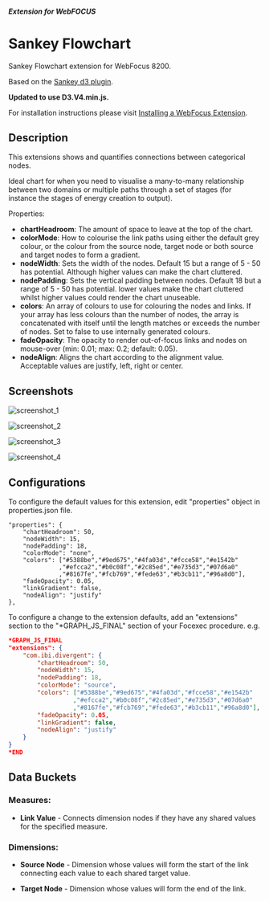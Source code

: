 ##### Extension for WebFOCUS 

# Sankey Flowchart
Sankey Flowchart extension for WebFocus 8200.

Based on the [Sankey d3 plugin]( https://github.com/d3/d3-sankey ).

**Updated to use D3.V4.min.js.**

For installation instructions please visit [Installing a WebFocus Extension]( https://github.com/ibi/wf-extensions-chart/wiki/Installing-a-WebFocus-Extension ).

## Description

This extensions shows and quantifies connections between categorical nodes.

Ideal chart for when you need to visualise a many-to-many relationship between two domains or multiple paths through a set of stages (for instance the stages of energy creation to output).

Properties:
* **chartHeadroom**: The amount of space to leave at the top of the chart.
* **colorMode**: How to colourise the link paths using either the default grey colour, or the colour from the source node, target node or both source and target nodes to form a gradient.
* **nodeWidth**: Sets the width of the nodes. Default 15 but a range of 5 - 50 has potential. Although higher values can make the chart cluttered.
* **nodePadding**: Sets the vertical padding between nodes. Default 18 but a range of 5 - 50 has potential. lower values make the chart cluttered whilst higher values could render the chart unuseable.
* **colors**: An array of colours to use for colouring the nodes and links. If your array has less colours than the number of nodes, the array is concatenated with itself until the length matches or exceeds the number of nodes. Set to false to use internally generated colours.
* **fadeOpacity**: The opacity to render out-of-focus links and nodes on mouse-over (min: 0.01; max: 0.2; default: 0.05).
* **nodeAlign**: Aligns the chart according to the alignment value. Acceptable values are justify, left, right or center.

## Screenshots

![screenshot_1](https://github.com/ibi/wf-extensions-chart/blob/master/com.ibi.sankey/screenshots/sankey1.png)

![screenshot_2](https://github.com/ibi/wf-extensions-chart/blob/master/com.ibi.sankey/screenshots/sankey2.png)

![screenshot_3](https://github.com/ibi/wf-extensions-chart/blob/master/com.ibi.sankey/screenshots/sankey3.png)

![screenshot_4](https://github.com/ibi/wf-extensions-chart/blob/master/com.ibi.sankey/screenshots/sankey4.png)

## Configurations
To configure the default values for this extension, edit "properties" object in properties.json file.
    
    "properties": {
        "chartHeadroom": 50,
        "nodeWidth": 15,
        "nodePadding": 18,
        "colorMode": "none",
        "colors": ["#5388be","#9ed675","#4fa03d","#fcce58","#e1542b"
                  ,"#efcca2","#b0c08f","#2c85ed","#e735d3","#07d6a0"
                  ,"#8167fe","#fcb769","#fede63","#b3cb11","#96a8d0"],
        "fadeOpacity": 0.05,
        "linkGradient": false,
        "nodeAlign": "justify"
    },
    
To configure a change to the extension defaults, add an "extensions" section to the "*GRAPH_JS_FINAL" section of your Focexec procedure. e.g.

```json
*GRAPH_JS_FINAL
"extensions": {
    "com.ibi.divergent": {
        "chartHeadroom": 50,
        "nodeWidth": 15,
        "nodePadding": 18,
        "colorMode": "source",
        "colors": ["#5388be","#9ed675","#4fa03d","#fcce58","#e1542b"
                  ,"#efcca2","#b0c08f","#2c85ed","#e735d3","#07d6a0"
                  ,"#8167fe","#fcb769","#fede63","#b3cb11","#96a8d0"],
        "fadeOpacity": 0.05,
        "linkGradient": false,
        "nodeAlign": "justify"
    }
}
*END
```
## Data Buckets

### Measures:

* **Link Value** - Connects dimension nodes if they have any shared values for the specified measure.

### Dimensions:

* **Source Node** - Dimension whose values will form the start of the link connecting each value to each shared target value. 

* **Target Node** - Dimension whose values will form the end of the link.
